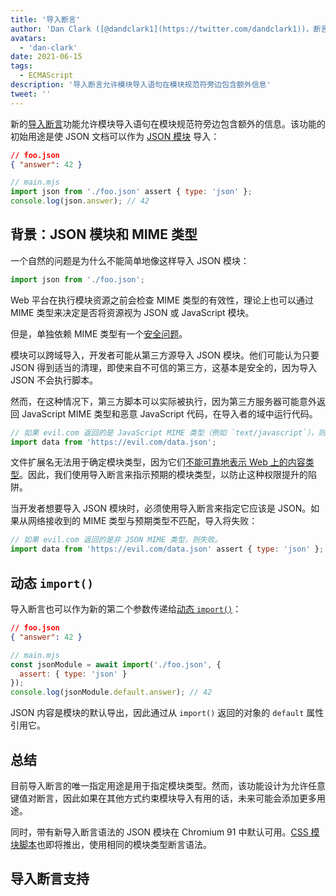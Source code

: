 ```yaml
---
title: '导入断言'
author: 'Dan Clark ([@dandclark1](https://twitter.com/dandclark1))，断言导入的坚定支持者'
avatars:
  - 'dan-clark'
date: 2021-06-15
tags:
  - ECMAScript
description: '导入断言允许模块导入语句在模块规范符旁边包含额外信息'
tweet: ''
---
```


新的[导入断言](https://github.com/tc39/proposal-import-assertions)功能允许模块导入语句在模块规范符旁边包含额外的信息。该功能的初始用途是使 JSON 文档可以作为 [JSON 模块](https://github.com/tc39/proposal-json-modules) 导入：

<!--truncate-->
```json
// foo.json
{ "answer": 42 }
```

```javascript
// main.mjs
import json from './foo.json' assert { type: 'json' };
console.log(json.answer); // 42
```

## 背景：JSON 模块和 MIME 类型

一个自然的问题是为什么不能简单地像这样导入 JSON 模块：

```javascript
import json from './foo.json';
```

Web 平台在执行模块资源之前会检查 MIME 类型的有效性，理论上也可以通过 MIME 类型来决定是否将资源视为 JSON 或 JavaScript 模块。

但是，单独依赖 MIME 类型有一个[安全问题](https://github.com/w3c/webcomponents/issues/839)。

模块可以跨域导入，开发者可能从第三方源导入 JSON 模块。他们可能认为只要 JSON 得到适当的清理，即使来自不可信的第三方，这基本是安全的，因为导入 JSON 不会执行脚本。

然而，在这种情况下，第三方脚本可以实际被执行，因为第三方服务器可能意外返回 JavaScript MIME 类型和恶意 JavaScript 代码，在导入者的域中运行代码。

```javascript
// 如果 evil.com 返回的是 JavaScript MIME 类型（例如 `text/javascript`），则执行 JS！
import data from 'https://evil.com/data.json';
```

文件扩展名无法用于确定模块类型，因为它们[不能可靠地表示 Web 上的内容类型](https://github.com/tc39/proposal-import-assertions/blob/master/content-type-vs-file-extension.md)。因此，我们使用导入断言来指示预期的模块类型，以防止这种权限提升的陷阱。

当开发者想要导入 JSON 模块时，必须使用导入断言来指定它应该是 JSON。如果从网络接收到的 MIME 类型与预期类型不匹配，导入将失败：

```javascript
// 如果 evil.com 返回的是非 JSON MIME 类型，则失败。
import data from 'https://evil.com/data.json' assert { type: 'json' };
```

## 动态 `import()`

导入断言也可以作为新的第二个参数传递给[动态 `import()`](https://v8.dev/features/dynamic-import#dynamic)：

```json
// foo.json
{ "answer": 42 }
```

```javascript
// main.mjs
const jsonModule = await import('./foo.json', {
  assert: { type: 'json' }
});
console.log(jsonModule.default.answer); // 42
```

JSON 内容是模块的默认导出，因此通过从 `import()` 返回的对象的 `default` 属性引用它。

## 总结

目前导入断言的唯一指定用途是用于指定模块类型。然而，该功能设计为允许任意键值对断言，因此如果在其他方式约束模块导入有用的话，未来可能会添加更多用途。

同时，带有新导入断言语法的 JSON 模块在 Chromium 91 中默认可用。[CSS 模块脚本](https://chromestatus.com/feature/5948572598009856)也即将推出，使用相同的模块类型断言语法。

## 导入断言支持

<feature-support chrome="91 https://chromestatus.com/feature/5765269513306112"
                 firefox="no"
                 safari="no"
                 nodejs="no"
                 babel="yes https://github.com/babel/babel/pull/12139"></feature-support>
